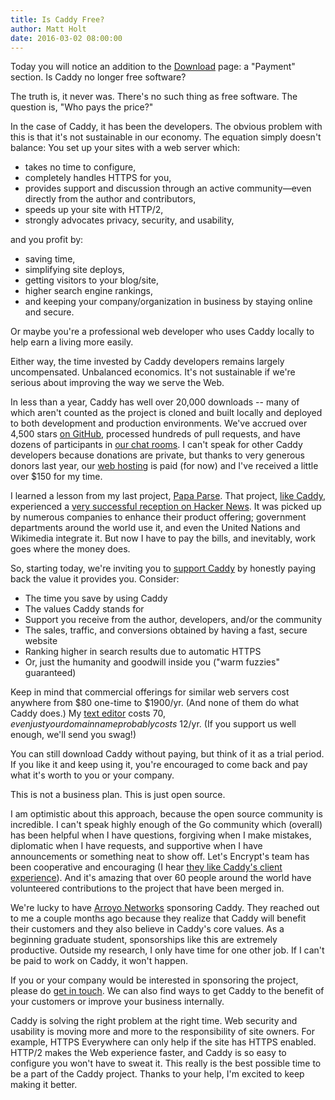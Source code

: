 ```yaml
---
title: Is Caddy Free?
author: Matt Holt
date: 2016-03-02 08:00:00
---
```


Today you will notice an addition to the [Download](/download) page: a "Payment" section. Is Caddy no longer free software?

The truth is, it never was. There's no such thing as free software. The question is, "Who pays the price?"

In the case of Caddy, it has been the developers. The obvious problem with this is that it's not sustainable in our economy. The equation simply doesn't balance: You set up your sites with a web server which:

- takes no time to configure,
- completely handles HTTPS for you,
- provides support and discussion through an active community&mdash;even directly from the author and contributors,
- speeds up your site with HTTP/2,
- strongly advocates privacy, security, and usability,

and you profit by:

- saving time,
- simplifying site deploys,
- getting visitors to your blog/site,
- higher search engine rankings,
- and keeping your company/organization in business by staying online and secure.

Or maybe you're a professional web developer who uses Caddy locally to help earn a living more easily.

Either way, the time invested by Caddy developers remains largely uncompensated. Unbalanced economics. It's not sustainable if we're serious about improving the way we serve the Web.

In less than a year, Caddy has well over 20,000 downloads -- many of which aren't counted as the project is cloned and built locally and deployed to both development and production environments. We've accrued over 4,500 stars [on GitHub](https://github.com/mholt/caddy), processed hundreds of pull requests, and have dozens of participants in [our chat rooms](https://gitter.im/mholt/caddy). I can't speak for other Caddy developers because donations are private, but thanks to very generous donors last year, our [web hosting](https://www.digitalocean.com) is paid (for now) and I've received a little over $150 for my time.

I learned a lesson from my last project, [Papa Parse](http://papaparse.com). That project, [like Caddy](https://news.ycombinator.com/item?id=9452606), experienced a [very successful reception on Hacker News](https://news.ycombinator.com/item?id=8042051). It was picked up by numerous companies to enhance their product offering; government departments around the world use it, and even the United Nations and Wikimedia integrate it. But now I have to pay the bills, and inevitably, work goes where the money does.

So, starting today, we're inviting you to [support Caddy](/download#payment) by honestly paying back the value it provides you. Consider:

- The time you save by using Caddy
- The values Caddy stands for
- Support you receive from the author, developers, and/or the community
- The sales, traffic, and conversions obtained by having a fast, secure website
- Ranking higher in search results due to automatic HTTPS
- Or, just the humanity and goodwill inside you ("warm fuzzies" guaranteed)

Keep in mind that commercial offerings for similar web servers cost anywhere from $80 one-time to $1900/yr. (And none of them do what Caddy does.) My [text editor](https://www.sublimetext.com) costs $70, even just your domain name probably costs ~$12/yr. (If you support us well enough, we'll send you swag!)

You can still download Caddy without paying, but think of it as a trial period. If you like it and keep using it, you're encouraged to come back and pay what it's worth to you or your company.

This is not a business plan. This is just open source.

I am optimistic about this approach, because the open source community is incredible. I can't speak highly enough of the Go community which (overall) has been helpful when I have questions, forgiving when I make mistakes, diplomatic when I have requests, and supportive when I have announcements or something neat to show off. Let's Encrypt's team has been cooperative and encouraging (I hear [they like Caddy's client experience](https://www.youtube.com/watch?v=OE5UhQGg_Fo&feature=youtu.be&t=32m)). And it's amazing that over 60 people around the world have volunteered contributions to the project that have been merged in.

We're lucky to have [Arroyo Networks](https://arroyonetworks.com) sponsoring Caddy. They reached out to me a couple months ago because they realize that Caddy will benefit their customers and they also believe in Caddy's core values. As a beginning graduate student, sponsorships like this are extremely productive. Outside my research, I only have time for one other job. If I can't be paid to work on Caddy, it won't happen.

If you or your company would be interested in sponsoring the project, please do [get in touch](https://matt.chat). We can also find ways to get Caddy to the benefit of your customers or improve your business internally.

Caddy is solving the right problem at the right time. Web security and usability is moving more and more to the responsibility of site owners. For example, HTTPS Everywhere can only help if the site has HTTPS enabled. HTTP/2 makes the Web experience faster, and Caddy is so easy to configure you won't have to sweat it. This really is the best possible time to be a part of the Caddy project. Thanks to your help, I'm excited to keep making it better.

